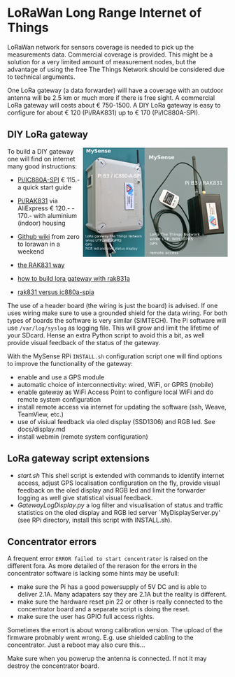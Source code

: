 # LoRaWan Long Range Internet of Things
LoRaWan network for sensors coverage is needed to pick up the measurements data. Commercial coverage is provided. This might be a solution for a very limited amount of measurement nodes, but the advantage of using the free The Things Network should be considered due to technical arguments.

One LoRa gateway (a data forwarder) will have a coverage with an outdoor antenna will be 2.5 km or much more if there is free sight.
A commercial LoRa gateway will costs about € 750-1500. A DIY LoRa gateway is easy to configure for about € 120 (Pi/RAK831) up to € 170 (Pi/IC880A-SPI).

## DIY LoRa gateway
<img src="images/MySense-Pi-RAK831-TTNgateway.png" align=right height=250>
<img src="images/MySense-Pi-IC880A-SPI-TTNgateway.png" align=right height=250>
To build a DIY gateway one will find on internet many good instructions:

* <a href="https://webshop.ideetron.nl/iC880A-SPI"> Pi/IC880A-SPI</a>  € 115.- a quick start guide

* <a href="https://nl.aliexpress.com/item/RAK831-Pilot-Gateway-SX1301-Raspberry-Pi3-GPS-met-complete-behuizing-voor-professionele-demonstratie-set-up/32883987457.html">Pi/RAK831</a> via AliExpress € 120.- - 170.- with aluminium (indoor) housing

* <a href="https://github.com/ttn-zh/ic880a-gateway/wiki"> Github wiki</a> from zero to lorawan in a weekend

* <a href="https://www.thethingsnetwork.org/forum/t/the-hard-rak831-cafe-part-2/10576">the RAK831 way<a>

* <a href="https://www.thethingsnetwork.org/docs/gateways/rak831/">how to build lora gateway with rak831a</a>

* <a href="https://www.thethingsnetwork.org/forum/t/rak831-vs-ic880a-spi/12423">rak831 versus ic880a-spia</a>

The use of a header board (the wiring is just the board) is advised. If one uses wiring make sure to use a grounded shield for the data wiring. For both types of boards the software is very similar (SIMTECH).
The Pi software will use `/var/log/syslog` as logging file. This will grow and limit the lifetime of your SDcard. Hense an extra Python script to avoid this a bit, as well provide visual feedback of the status of the gateway.

With the MySense RPi `INSTALL.sh` configuration script one will find options to improve the functionality of the gateway:
- enable and use a GPS module
- automatic choice of interconnectivity: wired, WiFi, or GPRS (mobile)
- enable gateway as WiFi Access Point to configure local WiFi and do remote system configuration
- install remote access via internet for updating the software (ssh, Weave, TeamView, etc.)
- use of visiual feedback via oled display (SSD1306) and RGB led. See docs/display.md
- install webmin (remote system configuration)

## LoRa gateway script extensions
* *start.sh* This shell script is extended with commands to identify internet access, adjust GPS localisation configuration on the fly, provide visual feedback on the oled display and RGB led and limit the forwarder logging as well give statistical visual feedback.
* *GatewayLogDisplay.py* a log filter and visualisation of status and traffic statistics on the oled display and RGB led server `MyDisplayServer.py' (see RPi directory, install this script with INSTALL.sh).

## Concentrator errors
A frequent error `ERROR failed to start concentrator` is raised on the different fora. As more detailed of the rerason for the errors in the concentrator software is lacking some hints may be usefull:
* make sure the Pi has a good powersupply of 5V DC and is able to deliver 2.1A. Many adapaters say they are 2.1A but the reality is different.
* make sure the hardware reset pin 22 or other is really connected to the concentrator board and a separate script is doing the reset.
* make sure the user has GPIO full access rights.

Sometimes the errort is about wrong calibration version. The upload of the firmware probnably went wrong. E.g. use shielded cabling to the concentrator. Just a reboot may also cure this...

Make sure when you powerup the antenna is connected. If not it may destroy the concentrator board.
